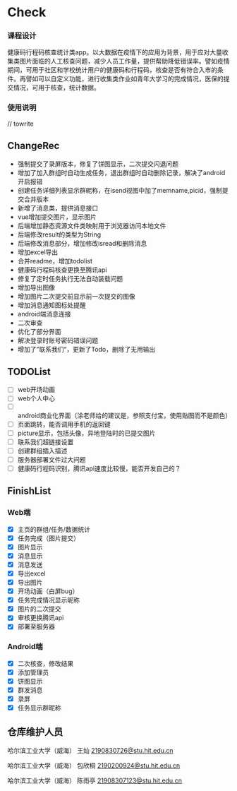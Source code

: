 # Check

### 课程设计

健康码行程码核查统计类app。以大数据在疫情下的应用为背景，用于应对大量收集类图片面临的人工核查问题，减少人员工作量，提供帮助降低错误率。譬如疫情期间，可用于社区和学校统计用户的健康码和行程码，核查是否有符合入市的条件。再譬如可以自定义功能，进行收集类作业如青年大学习的完成情况，医保的提交情况，可用于核查，统计数据。

### 使用说明

// towrite

## ChangeRec

- 强制提交了录屏版本，修复了饼图显示，二次提交闪退问题
- 增加了加入群组时自动生成任务，退出群组时自动删除记录，解决了android开启报错
- 创建任务详细列表显示群昵称，在isend视图中加了memname,picid，强制提交合并版本
- 新增了消息类，提供消息接口
- vue增加提交图片，显示图片
- 后端增加静态资源文件类映射用于浏览器访问本地文件
- 后端修改result的类型为String
- 后端修改消息部分，增加修改isread和删除消息
- 增加excel导出
- 合并readme，增加todolist
- 健康码行程码核查更换至腾讯api
- 修复了定时任务执行无法自动装载问题
- 增加导出图像
- 增加图片二次提交前显示前一次提交的图像
- 增加消息通知图标处提醒
- android端消息连接
- 二次审查
- 优化了部分界面
- 解决登录时账号密码错误问题
- 增加了”联系我们“，更新了Todo，删除了无用输出
## TODOList

- [ ] web开场动画
- [ ] web个人中心
- [ ] android商业化界面（涂老师给的建议是，参照支付宝，使用贴图而不是颜色）
- [ ] 页面跳转，能否调用手机的返回键
- [ ] picture显示，包括头像，异地登陆时的已提交图片
- [ ] 联系我们超链接设置
- [ ] 创建群组插入描述
- [ ] 服务器部署文件过大问题
- [ ] 健康码行程码识别，腾讯api速度比较慢，能否开发自己的？

## FinishList

### Web端

- [x] 主页的群组/任务/数据统计
- [x] 任务完成（图片提交）
- [x] 图片显示
- [x] 消息显示
- [x] 消息发送
- [x] 导出excel
- [x] 导出图片
- [x] 开场动画（白屏bug）
- [x] 任务完成情况显示昵称
- [x] 图片的二次提交
- [x] 审核更换腾讯api
- [x] 部署至服务器
### Android端

- [x] 二次核查，修改结果
- [x] 添加管理员
- [x] 饼图显示
- [x] 群发消息
- [x] 录屏
- [x] 任务显示群昵称

## 仓库维护人员

哈尔滨工业大学（威海）			王灿				2190830726@stu.hit.edu.cn

哈尔滨工业大学（威海）			包欣桐				2190200924@stu.hit.edu.cn

哈尔滨工业大学（威海）			陈雨亭				21908307123@stu.hit.edu.cn
